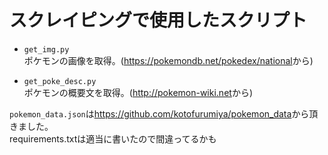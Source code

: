 # スクレイピングで使用したスクリプト
- `get_img.py`  
    ポケモンの画像を取得。(<https://pokemondb.net/pokedex/national>から)

- `get_poke_desc.py`  
    ポケモンの概要文を取得。(<http://pokemon-wiki.net>から)

`pokemon_data.json`は<https://github.com/kotofurumiya/pokemon_data>から頂きました。  
requirements.txtは適当に書いたので間違ってるかも
